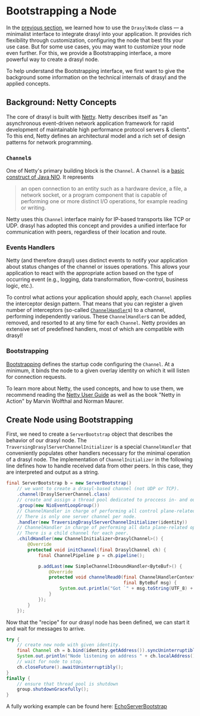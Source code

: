 # Bootstrapping a Node

In the [previous section](../getting-started.md), we learned how to use the `DrasylNode` class — a
minimalist interface to integrate drasyl into your application.
It provides rich flexibility through customization, configuring the node that best fits your use case.
But for some use cases, you may want to customize your node even further.
For this, we provide a Bootstrapping interface, a more powerful way to create a drasyl node.

To help understand the Bootstrapping interface, we first want to give the background some information on
the technical internals of drasyl and the applied concepts.

## Background: Netty Concepts

The core of drasyl is built with [Netty](https://netty.io/).
Netty describes itself as "an asynchronous event-driven network application framework for rapid
development of maintainable high performance protocol servers & clients".
To this end, Netty defines an architectural model and a rich set of design patterns for network
programming.

### `Channel`s

One of Netty's primary building block is the `Channel`. A `Channel` is a [basic construct of Java NIO](https://docs.oracle.com/javase/7/docs/api/java/nio/channels/Channel.html).
It represents
> an open connection to an entity such as a hardware device, a file, a  network socket, or a program
> component that is capable of performing  one or more distinct I/O operations, for example reading
> or writing.

Netty uses this `Channel` interface mainly for IP-based transports like TCP or UDP.
drasyl has adopted this concept and provides a unified interface for communication with peers, regardless of their location and route.

### Events Handlers

Netty (and therefore drasyl) uses distinct events to notify your application about status changes of the channel or issues operations.
This allows your application to react with the appropriate action based on the type of occurring event (e.g., logging, data transformation, flow-control, business logic, etc.).

To control what actions your application should apply, each `Channel` applies the interceptor design pattern.
That means that you can register a given number of interceptors (so-called [`ChannelHandler`](https://livebook.manning.com/book/netty-in-action/chapter-6/)s) to a channel, performing independently various.
These `ChannelHandler`s can be added, removed, and resorted to at any time for each `Channel`.
Netty provides an extensive set of predefined handlers, most of which are compatible with drasyl!

### Bootstrapping

[Bootstrapping](https://livebook.manning.com/book/netty-in-action/chapter-8/) defines the startup code configuring the `Channel`.
At a minimum, it binds the node to a given overlay identity on which it will listen for connection requests.

To learn more about Netty, the used concepts, and how to use them, we recommend reading the
[Netty User Guide](https://netty.io/wiki/user-guide.html) as well as the book "Netty in Action" by
Marvin Wolfthal and Norman Maurer.

## Create Node using Bootstrapping

First, we need to create a `ServerBootstrap` object that describes the behavior of our drasyl node.
The `TraversingDrasylServerChannelInitializer` is a special `ChannelHandler` that conveniently
populates other handlers necessary for the minimal operation of a drasyl node.
The implementation of `ChannelInitializer` in the following line defines how to handle received data
from other peers. In this case, they are interpreted and output as a string.

```java
final ServerBootstrap b = new ServerBootstrap()
    // we want to create a drasyl-based channel (not UDP or TCP).
    .channel(DrasylServerChannel.class)
    // create and assign a thread pool dedicated to proccess in- and outbound data.
    .group(new NioEventLoopGroup())
    // ChannelHandler in charge of performing all control plane-related operations.
    // There is only one server channel per node.
    .handler(new TraversingDrasylServerChannelInitializer(identity))
    // ChannelHandler in charge of performing all data plane-related operations.
    // There is a child channel for each peer.
    .childHandler(new ChannelInitializer<DrasylChannel>() {
        @Override
        protected void initChannel(final DrasylChannel ch) {
            final ChannelPipeline p = ch.pipeline();

            p.addLast(new SimpleChannelInboundHandler<ByteBuf>() {
                @Override
                protected void channelRead0(final ChannelHandlerContext ctx,
                                            final ByteBuf msg) {
                    System.out.println("Got `" + msg.toString(UTF_8) + "` from `" + ctx.channel().remoteAddress() + "`");
                }
            });
        }
    });
```

Now that the "recipe" for our drasyl node has been defined, we can start it and wait for messages to
arrive.

```java
try {
    // create new node with given identity.
    final Channel ch = b.bind(identity.getAddress()).syncUninterruptibly().channel();
    System.out.println("Node listening on address " + ch.localAddress());
    // wait for node to stop.
    ch.closeFuture().awaitUninterruptibly();
}
finally {
    // ensure that thread pool is shutdown
    group.shutdownGracefully();
}
```

A fully working example can be found
here: [EchoServerBootstrap](https://github.com/drasyl-overlay/drasyl/blob/master/drasyl-examples/src/main/java/org/drasyl/example/echo/EchoServerBootstrap.java)
